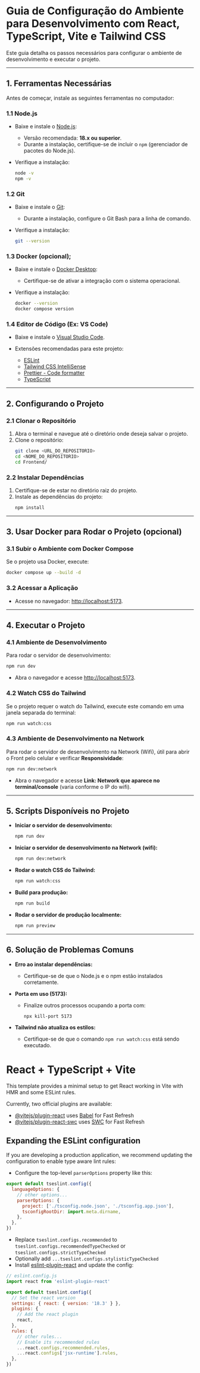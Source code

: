 # Guia de Configuração do Ambiente para Desenvolvimento com React, TypeScript, Vite e Tailwind CSS

Este guia detalha os passos necessários para configurar o ambiente de desenvolvimento e executar o projeto.

---

## **1. Ferramentas Necessárias**

Antes de começar, instale as seguintes ferramentas no computador:

### **1.1 Node.js**

- Baixe e instale o [Node.js](https://nodejs.org/):

    - Versão recomendada: **18.x ou superior**.
    - Durante a instalação, certifique-se de incluir o `npm` (gerenciador de pacotes do Node.js).

- Verifique a instalação:

  ```bash
  node -v
  npm -v
  ```

### **1.2 Git**

- Baixe e instale o [Git](https://git-scm.com/):

    - Durante a instalação, configure o Git Bash para a linha de comando.

- Verifique a instalação:

  ```bash
  git --version
  ```

### **1.3 Docker** (opcional);

- Baixe e instale o [Docker Desktop](https://www.docker.com/products/docker-desktop/):

    - Certifique-se de ativar a integração com o sistema operacional.

- Verifique a instalação:

  ```bash
  docker --version
  docker compose version
  ```

### **1.4 Editor de Código (Ex: VS Code)**

- Baixe e instale o [Visual Studio Code](https://code.visualstudio.com/).

- Extensões recomendadas para este projeto:

    - [ESLint](https://marketplace.visualstudio.com/items?itemName=dbaeumer.vscode-eslint)
    - [Tailwind CSS IntelliSense](https://marketplace.visualstudio.com/items?itemName=bradlc.vscode-tailwindcss)
    - [Prettier - Code formatter](https://marketplace.visualstudio.com/items?itemName=esbenp.prettier-vscode)
    - [TypeScript](https://marketplace.visualstudio.com/items?itemName=ms-vscode.vscode-typescript-next)

---

## **2. Configurando o Projeto**

### **2.1 Clonar o Repositório**

1. Abra o terminal e navegue até o diretório onde deseja salvar o projeto.
2. Clone o repositório:
   ```bash
   git clone <URL_DO_REPOSITORIO>
   cd <NOME_DO_REPOSITORIO>
   cd Frontend/
   ```

### **2.2 Instalar Dependências**

1. Certifique-se de estar no diretório raiz do projeto.
2. Instale as dependências do projeto:
   ```bash
   npm install
   ```

---

## **3. Usar Docker para Rodar o Projeto (opcional)**

### **3.1 Subir o Ambiente com Docker Compose**

Se o projeto usa Docker, execute:

```bash
docker compose up --build -d
```

### **3.2 Acessar a Aplicação**

- Acesse no navegador: [http://localhost:5173](http://localhost:5173).

---


## **4. Executar o Projeto**

### **4.1 Ambiente de Desenvolvimento**

Para rodar o servidor de desenvolvimento:

```bash
npm run dev
```

- Abra o navegador e acesse [http://localhost:5173](http://localhost:5173).

### **4.2 Watch CSS do Tailwind**

Se o projeto requer o watch do Tailwind, execute este comando em uma janela separada do terminal:

```bash
npm run watch:css
```

### **4.3 Ambiente de Desenvolvimento na Network**

Para rodar o servidor de desenvolvimento na Network (Wifi), útil para abrir o Front pelo celular e verificar **Responsividade**:

```bash
npm run dev:network
```

- Abra o navegador e acesse **Link: Network que aparece no terminal/console** (varia conforme o IP do wifi).

---


## **5. Scripts Disponíveis no Projeto**

- **Iniciar o servidor de desenvolvimento:**

  ```bash
  npm run dev
  ```

- **Iniciar o servidor de desenvolvimento na Network (wifi):**

  ```bash
  npm run dev:network
  ```

- **Rodar o watch CSS do Tailwind:**

  ```bash
  npm run watch:css
  ```

- **Build para produção:**

  ```bash
  npm run build
  ```

- **Rodar o servidor de produção localmente:**

  ```bash
  npm run preview
  ```

---

## **6. Solução de Problemas Comuns**

- **Erro ao instalar dependências:**

    - Certifique-se de que o Node.js e o npm estão instalados corretamente.

- **Porta em uso (5173):**

    - Finalize outros processos ocupando a porta com:
      ```bash
      npx kill-port 5173
      ```

- **Tailwind não atualiza os estilos:**

    - Certifique-se de que o comando `npm run watch:css` está sendo executado.



# React + TypeScript + Vite

This template provides a minimal setup to get React working in Vite with HMR and some ESLint rules.

Currently, two official plugins are available:

- [@vitejs/plugin-react](https://github.com/vitejs/vite-plugin-react/blob/main/packages/plugin-react/README.md) uses [Babel](https://babeljs.io/) for Fast Refresh
- [@vitejs/plugin-react-swc](https://github.com/vitejs/vite-plugin-react-swc) uses [SWC](https://swc.rs/) for Fast Refresh

## Expanding the ESLint configuration

If you are developing a production application, we recommend updating the configuration to enable type aware lint rules:

- Configure the top-level `parserOptions` property like this:

```js
export default tseslint.config({
  languageOptions: {
    // other options...
    parserOptions: {
      project: ['./tsconfig.node.json', './tsconfig.app.json'],
      tsconfigRootDir: import.meta.dirname,
    },
  },
})
```

- Replace `tseslint.configs.recommended` to `tseslint.configs.recommendedTypeChecked` or `tseslint.configs.strictTypeChecked`
- Optionally add `...tseslint.configs.stylisticTypeChecked`
- Install [eslint-plugin-react](https://github.com/jsx-eslint/eslint-plugin-react) and update the config:

```js
// eslint.config.js
import react from 'eslint-plugin-react'

export default tseslint.config({
  // Set the react version
  settings: { react: { version: '18.3' } },
  plugins: {
    // Add the react plugin
    react,
  },
  rules: {
    // other rules...
    // Enable its recommended rules
    ...react.configs.recommended.rules,
    ...react.configs['jsx-runtime'].rules,
  },
})
```
